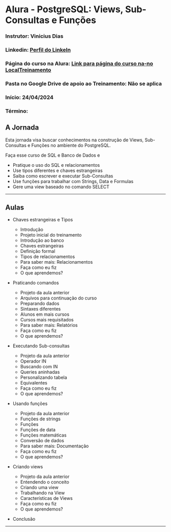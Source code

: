 # Alura - PostgreSQL: Views, Sub-Consultas e Funções

### **Instrutor**: Vinicius Dias
### **Linkedin**: [Perfil do LinkeIn](https://www.linkedin.com/in/cviniciussdias/)
### **Página do curso na Alura**: [Link para página do curso na-no LocalTreinamento](https://cursos.alura.com.br/course/postgresql-views-sub-consultas-funcoes)
### **Pasta no Google Drive de apoio ao Treinamento**: Não se aplica
### **Início**: 24/04/2024
### **Término**: 

## A Jornada

Esta jornada visa buscar conhecimentos na construção de Views, Sub-Consultas e Funções no ambiente do PostgreSQL.

Faça esse curso de SQL e Banco de Dados e

- Pratique o uso do SQL e relacionamentos
- Use tipos diferentes e chaves estrangeiras
- Saiba como escrever e executar Sub-Consultas
- Use funções para trabalhar com Strings, Data e Formulas
- Gere uma view baseado no comando SELECT

---

## Aulas

- Chaves estrangeiras e Tipos
  - Introdução
  - Projeto inicial do treinamento
  - Introdução ao banco
  - Chaves estrangeiras
  - Definição formal
  - Tipos de relacionamentos
  - Para saber mais: Relacionamentos
  - Faça como eu fiz
  - O que aprendemos?

- Praticando comandos
  - Projeto da aula anterior
  - Arquivos para continuação do curso
  - Preparando dados
  - Sintaxes diferentes
  - Alunos em mais cursos
  - Cursos mais requisitados
  - Para saber mais: Relatórios
  - Faça como eu fiz
  - O que aprendemos?

- Executando Sub-consultas
  - Projeto da aula anterior
  - Operador IN
  - Buscando com IN
  - Queries aninhadas
  - Personalizando tabela
  - Equivalentes
  - Faça como eu fiz
  - O que aprendemos?

- Usando funções
  - Projeto da aula anterior
  - Funções de strings
  - Funções
  - Funções de data
  - Funções matemáticas
  - Conversão de dados
  - Para saber mais: Documentação
  - Faça como eu fiz
  - O que aprendemos?

- Criando views
  - Projeto da aula anterior
  - Entendendo o conceito
  - Criando uma view
  - Trabalhando na View
  - Características de Views
  - Faça como eu fiz
  - O que aprendemos?

- Conclusão

---
